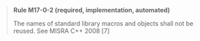 > **Rule M17-0-2 (required, implementation, automated)**
>
> The names of standard library macros and objects shall not be reused.
> See MISRA C++ 2008 [7]
